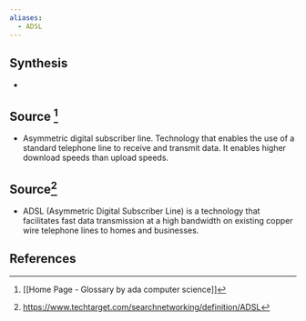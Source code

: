 ```yaml
---
aliases:
  - ADSL
---
```

## Synthesis
- 
## Source [^1]
- Asymmetric digital subscriber line. Technology that enables the use of a standard telephone line to receive and transmit data. It enables higher download speeds than upload speeds.

## Source[^2]
- ADSL (Asymmetric Digital Subscriber Line) is a technology that facilitates fast data transmission at a high bandwidth on existing copper wire telephone lines to homes and businesses.
## References

[^1]: [[Home Page - Glossary by ada computer science]]
[^2]: https://www.techtarget.com/searchnetworking/definition/ADSL